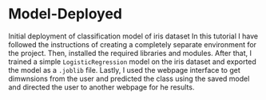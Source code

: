# Model-Deployed
Initial deployment of classification model of iris dataset
In this tutorial I have followed the instructions of creating a completely separate environment for the project. Then, installed the required libraries and modules. After that, I trained a simple `LogisticRegression` model on the iris dataset and exported the model as a `.joblib` file. Lastly, I used the webpage interface to get dimwnsions from the user and predicted the class using the saved model and directed the user to another webpage for he results.
